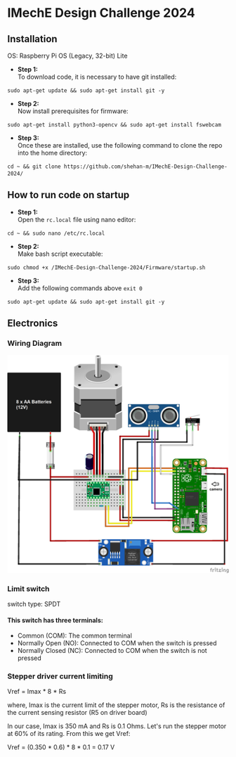 # IMechE Design Challenge 2024

## Installation

OS: Raspberry Pi OS (Legacy, 32-bit) Lite

- **Step 1:** \
  To download code, it is necessary to have git installed:

```shell
sudo apt-get update && sudo apt-get install git -y
```

- **Step 2:** \
  Now install prerequisites for firmware:

```shell
sudo apt-get install python3-opencv && sudo apt-get install fswebcam
```

- **Step 3:** \
  Once these are installed, use the following command to clone the repo into the home directory:

```shell
cd ~ && git clone https://github.com/shehan-m/IMechE-Design-Challenge-2024/
```

## How to run code on startup

- **Step 1:** \
  Open the `rc.local` file using nano editor:

```shell
cd ~ && sudo nano /etc/rc.local
```

- **Step 2:** \
  Make bash script executable:

```shell
sudo chmod +x /IMechE-Design-Challenge-2024/Firmware/startup.sh
```

- **Step 3:** \
  Add the following commands above `exit 0`

```shell
sudo apt-get update && sudo apt-get install git -y
```

## Electronics

### Wiring Diagram
![image](Electronics/schematic%20v02_bb.png)

### Limit switch

switch type: SPDT

#### This switch has three terminals:

- Common (COM): The common terminal
- Normally Open (NO): Connected to COM when the switch is pressed
- Normally Closed (NC): Connected to COM when the switch is not pressed

### Stepper driver current limiting

Vref = Imax * 8 * Rs

where, Imax is the current limit of the stepper motor, Rs is the resistance of the current sensing resistor (R5 on driver board)

In our case, Imax is 350 mA and Rs is 0.1 Ohms. Let's run the stepper motor at 60% of its rating. From this we get Vref:

Vref = (0.350 * 0.6) * 8 * 0.1 = 0.17 V
